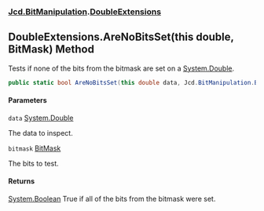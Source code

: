 ### [Jcd.BitManipulation](Jcd.BitManipulation.md 'Jcd.BitManipulation').[DoubleExtensions](Jcd.BitManipulation.DoubleExtensions.md 'Jcd.BitManipulation.DoubleExtensions')

## DoubleExtensions.AreNoBitsSet(this double, BitMask) Method

Tests if none of the bits from the bitmask are set on a [System.Double](https://docs.microsoft.com/en-us/dotnet/api/System.Double 'System.Double').

```csharp
public static bool AreNoBitsSet(this double data, Jcd.BitManipulation.BitMask bitmask);
```
#### Parameters

<a name='Jcd.BitManipulation.DoubleExtensions.AreNoBitsSet(thisdouble,Jcd.BitManipulation.BitMask).data'></a>

`data` [System.Double](https://docs.microsoft.com/en-us/dotnet/api/System.Double 'System.Double')

The data to inspect.

<a name='Jcd.BitManipulation.DoubleExtensions.AreNoBitsSet(thisdouble,Jcd.BitManipulation.BitMask).bitmask'></a>

`bitmask` [BitMask](Jcd.BitManipulation.BitMask.md 'Jcd.BitManipulation.BitMask')

The bits to test.

#### Returns
[System.Boolean](https://docs.microsoft.com/en-us/dotnet/api/System.Boolean 'System.Boolean')
True if all of the bits from the bitmask were set.